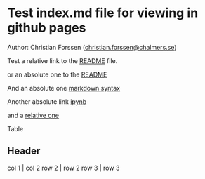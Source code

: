 # Test index.md file for viewing in github pages
Author: Christian Forssen (christian.forssen@chalmers.se)

Test a relative link to the [README](README.md) file.

or an absolute one to the [README](https://github.com/physics-chalmers/spectral-lines-christians-team/blob/master/README.md)

And an absolute one [markdown syntax](https://help.github.com/en/articles/basic-writing-and-formatting-syntax)

Another absolute link
[ipynb](https://github.com/physics-chalmers/spectral-lines-christians-team/blob/master/Forssen_lecture1.ipynb)

and a [relative one](Forssen_lecture1.ipynb)

Table

Header
---
col 1 | col 2
row 2 | row 2
row 3 | row 3
